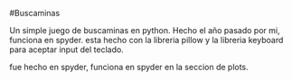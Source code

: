 #Buscaminas

Un simple juego de buscaminas en python.
Hecho el año pasado por mi, funciona en spyder.
esta hecho con la libreria pillow y la libreria keyboard para aceptar input del teclado.

fue hecho en spyder, funciona en spyder en la seccion de plots.